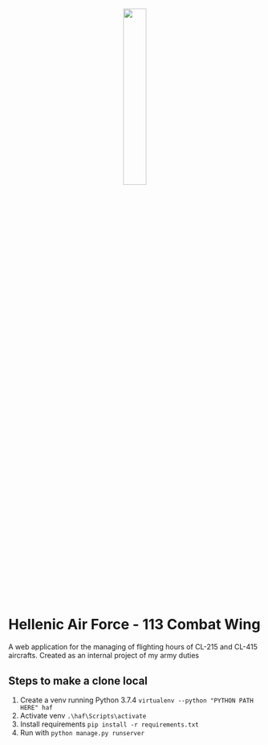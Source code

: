 # <p align="center"> <img src="[https://en.wikipedia.org/wiki/Hellenic_Air_Force#/media/File:Seal_of_the_Hellenic_Air_Force.svg](https://upload.wikimedia.org/wikipedia/commons/thumb/d/d8/Seal_of_the_Hellenic_Air_Force.svg/800px-Seal_of_the_Hellenic_Air_Force.svg.png)" width="30%" height="30%"> </p>
# Hellenic Air Force - 113 Combat Wing
 A web application for the managing of flighting hours of CL-215 and CL-415 aircrafts.
 Created as an internal project of my army duties
 
 ## Steps to make a clone local
 1. Create a venv running Python 3.7.4 ```virtualenv --python "PYTHON PATH HERE" haf ```
 2. Activate venv ```.\haf\Scripts\activate```
 3. Install requirements ```pip install -r requirements.txt```
 4. Run with ```python manage.py runserver```





